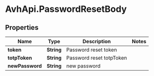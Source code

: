# AvhApi.PasswordResetBody

## Properties

Name | Type | Description | Notes
------------ | ------------- | ------------- | -------------
**token** | **String** | Password reset token | 
**totpToken** | **String** | Password reset totpToken | 
**newPassword** | **String** | new password | 


